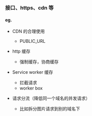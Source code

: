 ### 接口、https、cdn 等

#### eg.

- CDN 的合理使用

  - PUBLIC_URL

- http 缓存

  - 强制缓存，协商缓存

- Service worker 缓存

  - 拦截请求
  - worker box

- 请求分流（降低同一个域名的并发请求）
  - 比如拆分图片请求到别的域名下
